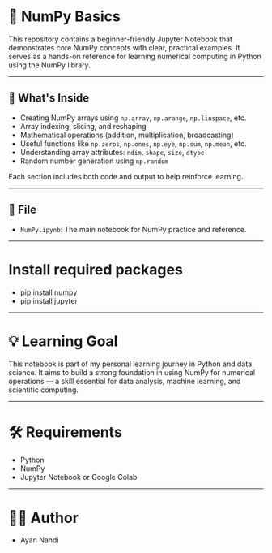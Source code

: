 # 🧮 NumPy Basics 

This repository contains a beginner-friendly Jupyter Notebook that demonstrates core NumPy concepts with clear, practical examples. It serves as a hands-on reference for learning numerical computing in Python using the NumPy library.

---

## 📘 What's Inside

- Creating NumPy arrays using `np.array`, `np.arange`, `np.linspace`, etc.
- Array indexing, slicing, and reshaping
- Mathematical operations (addition, multiplication, broadcasting)
- Useful functions like `np.zeros`, `np.ones`, `np.eye`, `np.sum`, `np.mean`, etc.
- Understanding array attributes: `ndim`, `shape`, `size`, `dtype`
- Random number generation using `np.random`

Each section includes both code and output to help reinforce learning.

---

## 📂 File

- `NumPy.ipynb`: The main notebook for NumPy practice and reference.

---

# Install required packages
- pip install numpy 
- pip install jupyter

---

# 💡 Learning Goal
This notebook is part of my personal learning journey in Python and data science. It aims to build a strong foundation in using NumPy for numerical operations — a skill essential for data analysis, machine learning, and scientific computing.

----

# 🛠 Requirements

- Python
- NumPy
- Jupyter Notebook or Google Colab

----

# 🙋‍♂️ Author
  - Ayan Nandi

